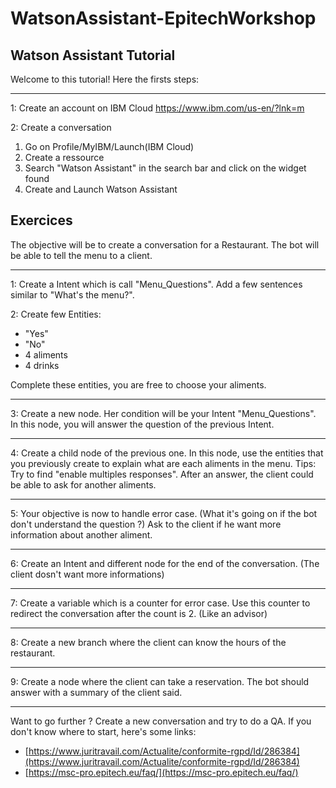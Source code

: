 
# WatsonAssistant-EpitechWorkshop
Watson Assistant Tutorial
---

Welcome to this tutorial! Here the firsts steps:
___

1:  Create an account on IBM Cloud
    https://www.ibm.com/us-en/?lnk=m
    
2:  Create a conversation
 1. Go on Profile/MyIBM/Launch(IBM Cloud)
 2. Create a ressource
 3. Search "Watson Assistant" in the search bar and click on the widget
    found
 4. Create and Launch Watson Assistant

Exercices
-
The objective will be to create a conversation for a Restaurant. The bot will be able to tell the menu to a client.
___
1: Create a Intent which is call "Menu_Questions". Add a few sentences similar to "What's the menu?".
  
2: Create few Entities: 
 - "Yes"
 - "No"
 - 4 aliments
 - 4 drinks
 
 Complete these entities, you are free to choose your aliments.
___

3: Create a new node. Her condition will be your Intent "Menu_Questions". In this node, you will answer the question of the previous Intent.
___

4: Create a child node of the previous one. In this node, use the entities that you previously create to explain what are each aliments in the menu.
Tips: Try to find "enable multiples responses".
After an answer, the client could be able to ask for another aliments.
___

5: Your objective is now to handle error case. (What it's going on if the bot don't understand the question ?)
Ask to the client if he want more information about another aliment.
___

6: Create an Intent and different node for the end of the conversation. (The client dosn't want more informations)
___

7: Create a variable which is a counter for error case. Use this counter to redirect the conversation after the count is 2. (Like an advisor)
___

8: Create a new branch where the client can know the hours of the restaurant.
___

9: Create a node where the client can take a reservation. The bot should answer with a summary of the client said.
___

Want to go further ? Create a new conversation and try to do a QA.
If you don't know where to start, here's some links:

 - [https://www.juritravail.com/Actualite/conformite-rgpd/Id/286384](https://www.juritravail.com/Actualite/conformite-rgpd/Id/286384)
 - [https://msc-pro.epitech.eu/faq/](https://msc-pro.epitech.eu/faq/)


